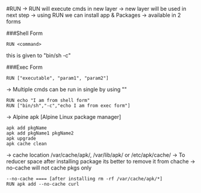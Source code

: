 #RUN
-> RUN will execute cmds in new layer 
-> new layer will be used in next step
-> using RUN we can install app & Packages 
-> available in 2 forms

###Shell Form 
```shell
RUN <command>
```
this is given to "bin/sh -c"

###Exec Form
```shell
RUN ["executable", "param1", "param2"]
```
-> Multiple cmds can be run in single by using "\"

```shell
RUN echo "I am from shell form"
RUN ["bin/sh","-c","echo I am from exec form"]
```
-> Alpine apk [Alpine Linux package manager]
```shell
apk add pkgName
apk add pkgName1 pkgName2
apk upgrade
apk cache clean
```
-> cache location /var/cache/apk/, /var/lib/apk/ or /etc/apk/cache/
-> To reducer space after installing package its better to remove it from chache 
-> no-cache will not cache pkgs only 
```shell
--no-cache ==== [after installing rm -rf /var/cache/apk/*]
RUN apk add --no-cache curl
```